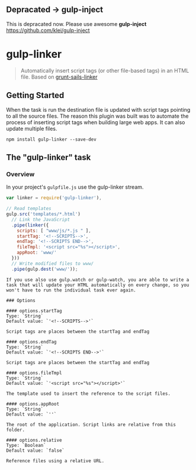 ## Depracated -> gulp-inject
This is depracated now. Please use awesome **gulp-inject** https://github.com/klei/gulp-inject

# gulp-linker

> Automatically insert script tags (or other file-based tags) in an HTML file.
> Based on [grunt-sails-linker](https://github.com/Zolmeister/grunt-sails-linker)

## Getting Started

When the task is run the destination file is updated with script tags pointing to all the source files. The reason this plugin was built was to automate the process of inserting script tags when building large web apps.  It can also update multiple files.

```shell
npm install gulp-linker --save-dev
```

## The "gulp-linker" task

### Overview
In your project's `gulpfile.js` use the gulp-linker stream.

```js
var linker = require('gulp-linker'),

// Read templates
gulp.src('templates/*.html')
  // Link the JavaScript
  .pipe(linker({
    scripts: [ "www/js/*.js " ],
    startTag: '<!--SCRIPTS-->',
    endTag: '<!--SCRIPTS END-->',
    fileTmpl: '<script src="%s"></script>',
    appRoot: 'www/'
  }))
  // Write modified files to www/
  .pipe(gulp.dest('www/'));
```

```watch
If you use also use gulp.watch or gulp-watch, you are able to write a task that will update your HTML automatically on every change, so you won't have to run the individual task ever again.

### Options

#### options.startTag
Type: `String`
Default value: `'<!--SCRIPTS-->'`

Script tags are places between the startTag and endTag

#### options.endTag
Type: `String`
Default value: `'<!--SCRIPTS END-->'`

Script tags are places between the startTag and endTag

#### options.fileTmpl
Type: `String`
Default value: `'<script src="%s"></script>'`

The template used to insert the reference to the script files.

#### options.appRoot
Type: `String`
Default value: `''`

The root of the application. Script links are relative from this folder.

#### options.relative
Type: `Boolean`
Default value: `false`

Reference files using a relative URL.

